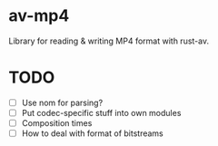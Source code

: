 # av-mp4

Library for reading & writing MP4 format with rust-av.

# TODO

- [ ] Use nom for parsing?
- [ ] Put codec-specific stuff into own modules
- [ ] Composition times
- [ ] How to deal with format of bitstreams
